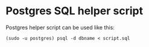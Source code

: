 # Postgres SQL helper script

Postgres helper script can be used like this:

`(sudo -u postgres) psql -d dbname < script.sql`

